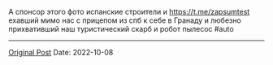 А спонсор этого фото испанские строители и https://t.me/zapsumtest ехавший мимо нас с прицепом из спб к себе в Гранаду и любезно прихвативший наш туристический скарб и робот пылесос #auto

---
[Original Post](https://t.me/lev2tarragona/326)
Date: 2022-10-08
